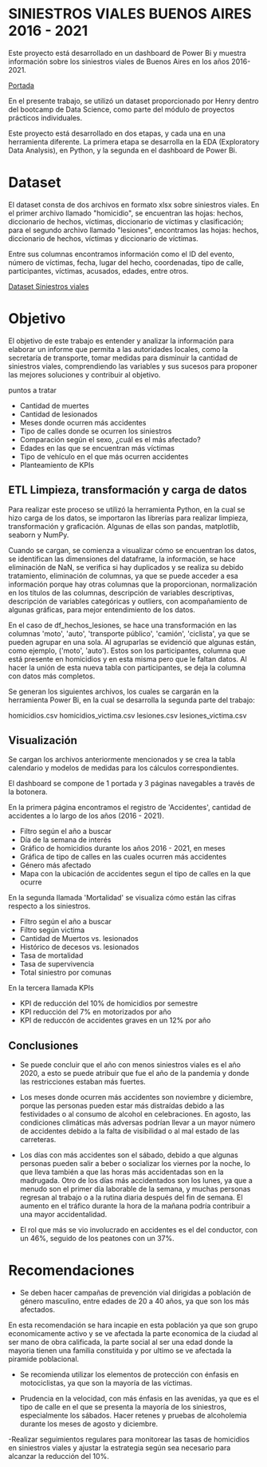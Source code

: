 # SINIESTROS VIALES BUENOS AIRES 2016 - 2021

Este proyecto está desarrollado en un dashboard de Power Bi y muestra información sobre los siniestros viales de Buenos Aires en los años 2016-2021.

[Portada](https://github.com/AngelaMina/Proyecto_Siniestros_Viales/blob/main/Portada.PNG)

En el presente trabajo, se utilizó un dataset proporcionado por Henry dentro del bootcamp de Data Science, como parte del módulo de proyectos prácticos individuales.

Este proyecto está desarrollado en dos etapas, y cada una en una herramienta diferente. La primera etapa se desarrolla en la EDA (Exploratory Data Analysis), en Python, y la segunda en el dashboard de Power Bi.

# Dataset

El dataset consta de dos archivos en formato xlsx sobre siniestros viales. En el primer archivo llamado "homicidio", se encuentran las hojas: hechos, diccionario de hechos, víctimas, diccionario de víctimas y clasificación; para el segundo archivo llamado "lesiones", encontramos las hojas: hechos, diccionario de hechos, víctimas y diccionario de víctimas.

Entre sus columnas encontramos información como el ID del evento, número de víctimas, fecha, lugar del hecho, coordenadas, tipo de calle, participantes, víctimas, acusados, edades, entre otros.

[Dataset Siniestros viales](https://data.buenosaires.gob.ar/dataset/victimas-siniestros-viales)

# Objetivo

El objetivo de este trabajo es entender y analizar la información para elaborar un informe que permita a las autoridades locales, como la secretaría de transporte, tomar medidas para disminuir la cantidad de siniestros viales, comprendiendo las variables y sus sucesos para proponer las mejores soluciones y contribuir al objetivo.

puntos a tratar

- Cantidad de muertes
- Cantidad de lesionados
- Meses donde ocurren más accidentes
- Tipo de calles donde se ocurren los siniestros
- Comparación según el sexo, ¿cuál es el más afectado?
- Edades en las que se encuentran más víctimas
- Tipo de vehículo en el que más ocurren accidentes
- Planteamiento de KPIs

## ETL Limpieza, transformación y carga de datos

Para realizar este proceso se utilizó la herramienta Python, en la cual se hizo carga de los datos, se importaron las librerías para realizar limpieza, transformación y graficación. Algunas de ellas son pandas, matplotlib, seaborn y NumPy.

Cuando se cargan, se comienza a visualizar cómo se encuentran los datos, se identifican las dimensiones del dataframe, la información, se hace eliminación de NaN, se verifica si hay duplicados y se realiza su debido tratamiento, eliminación de columnas, ya que se puede acceder a esa información porque hay otras columnas que la proporcionan, normalización en los títulos de las columnas, descripción de variables descriptivas, descripción de variables categóricas y outliers, con acompañamiento de algunas gráficas, para mejor entendimiento de los datos.

En el caso de df_hechos_lesiones, se hace una transformación en las columnas 'moto', 'auto', 'transporte público', 'camión', 'ciclista', ya que se pueden agrupar en una sola. Al agruparlas se evidenció que algunas están, como ejemplo, ('moto', 'auto'). Estos son los participantes, columna que está presente en homicidios y en esta misma pero que le faltan datos. Al hacer la unión de esta nueva tabla con participantes, se deja la columna con datos más completos.

Se generan los siguientes archivos, los cuales se cargarán en la herramienta Power Bi, en la cual se desarrolla la segunda parte del trabajo:

homicidios.csv
homicidios_victima.csv
lesiones.csv
lesiones_victima.csv

## Visualización

Se cargan los archivos anteriormente mencionados y se crea la tabla calendario y modelos de medidas para los cálculos correspondientes.

El dashboard se compone de 1 portada y 3 páginas navegables a través de la botonera.

En la primera página encontramos el registro de 'Accidentes', cantidad de accidentes a lo largo de los años (2016 - 2021).

- Filtro según el año a buscar
- Día de la semana de interés
- Gráfico de homicidios durante los años 2016 - 2021, en meses
- Gráfica de tipo de calles en las cuales ocurren más accidentes
- Género más afectado
- Mapa con la ubicación de accidentes segun el tipo de calles en la que ocurre

En la segunda llamada 'Mortalidad' se visualiza cómo están las cifras respecto a los siniestros.

- Filtro según el año a buscar
- Filtro según victima 
- Cantidad de Muertos vs. lesionados
- Histórico de decesos vs. lesionados
- Tasa de mortalidad
- Tasa de supervivencia
- Total siniestro por comunas

En la tercera llamada KPIs

- KPI de reducción del 10% de homicidios por semestre
- KPI reducción del 7% en motorizados por año
- KPI de reduccón de accidentes graves en un 12% por año

## Conclusiones

- Se puede concluir que el año con menos siniestros viales es el año 2020, a esto se puede atribuir que fue el año de la pandemia y donde las restricciones estaban más fuertes.

- Los meses donde ocurren más accidentes son noviembre y diciembre, porque las personas pueden estar más distraídas debido a las festividades o al consumo de alcohol en celebraciones. En agosto, las condiciones climáticas más adversas podrían llevar a un mayor número de accidentes debido a la falta de visibilidad o al mal estado de las carreteras.

- Los días con más accidentes son el sábado, debido a que algunas personas pueden salir a beber o socializar los viernes por la noche, lo que lleva también a que las horas más accidentadas son en la madrugada. Otro de los días más accidentados son los lunes, ya que a menudo son el primer día laborable de la semana, y muchas personas regresan al trabajo o a la rutina diaria después del fin de semana. El aumento en el tráfico durante la hora de la mañana podría contribuir a una mayor accidentalidad.

- El rol que más se vio involucrado en accidentes es el del conductor, con un 46%, seguido de los peatones con un 37%.


# Recomendaciones

- Se deben hacer campañas de prevención vial dirigidas a población de género masculino, entre edades de 20 a 40 años, ya que son los más afectados.

En esta recomendación se hara incapie en esta población ya que son grupo economicamente activo y se ve afectada la parte economica de la ciudad al ser mano de obra calificada, la parte social al ser una edad donde la mayoria tienen una familia constituida y por ultimo se ve afectada la piramide poblacional.

- Se recomienda utilizar los elementos de protección con énfasis en motociclistas, ya que son la mayoría de las víctimas.

- Prudencia en la velocidad, con más énfasis en las avenidas, ya que es el tipo de calle en el que se presenta la mayoría de los siniestros, especialmente los sábados. Hacer retenes y pruebas de alcoholemia durante los meses de agosto y diciembre.

-Realizar seguimientos regulares para monitorear las tasas de homicidios en siniestros viales y ajustar la estrategia según sea necesario para alcanzar la reducción del 10%.
